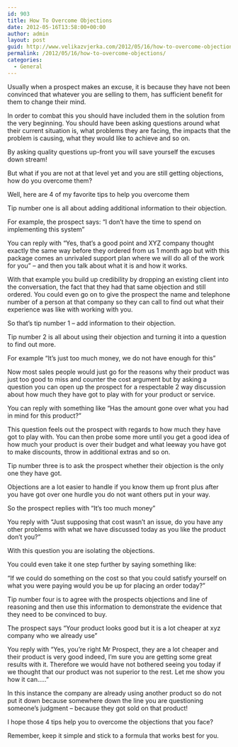 ```yaml
---
id: 903
title: How To Overcome Objections
date: 2012-05-16T13:58:00+00:00
author: admin
layout: post
guid: http://www.velikazvjerka.com/2012/05/16/how-to-overcome-objections/
permalink: /2012/05/16/how-to-overcome-objections/
categories:
  - General
---
```

Usually when a prospect makes an excuse, it is because they have not been convinced that whatever you are selling to them, has sufficient benefit for them to change their mind.

In order to combat this you should have included them in the solution from the very beginning. You should have been asking questions around what their current situation is, what problems they are facing, the impacts that the problem is causing, what they would like to achieve and so on.

By asking quality questions up-front you will save yourself the excuses down stream!

But what if you are not at that level yet and you are still getting objections, how do you overcome them?

Well, here are 4 of my favorite tips to help you overcome them

Tip number one is all about adding additional information to their objection.

For example, the prospect says: “I don’t have the time to spend on implementing this system”

You can reply with “Yes, that’s a good point and XYZ company thought exactly the same way before they ordered from us 1 month ago but with this package comes an unrivaled support plan where we will do all of the work for you&#8221; – and then you talk about what it is and how it works.

With that example you build up credibility by dropping an existing client into the conversation, the fact that they had that same objection and still ordered. You could even go on to give the prospect the name and telephone number of a person at that company so they can call to find out what their experience was like with working with you.

So that’s tip number 1 – add information to their objection.

Tip number 2 is all about using their objection and turning it into a question to find out more.

For example “It’s just too much money, we do not have enough for this”

Now most sales people would just go for the reasons why their product was just too good to miss and counter the cost argument but by asking a question you can open up the prospect for a respectable 2 way discussion about how much they have got to play with for your product or service.

You can reply with something like “Has the amount gone over what you had in mind for this product?”

This question feels out the prospect with regards to how much they have got to play with. You can then probe some more until you get a good idea of how much your product is over their budget and what leeway you have got to make discounts, throw in additional extras and so on.

Tip number three is to ask the prospect whether their objection is the only one they have got.

Objections are a lot easier to handle if you know them up front plus after you have got over one hurdle you do not want others put in your way.

So the prospect replies with “It’s too much money”

You reply with “Just supposing that cost wasn’t an issue, do you have any other problems with what we have discussed today as you like the product don’t you?”

With this question you are isolating the objections.

You could even take it one step further by saying something like:

“If we could do something on the cost so that you could satisfy yourself on what you were paying would you be up for placing an order today?”

Tip number four is to agree with the prospects objections and line of reasoning and then use this information to demonstrate the evidence that they need to be convinced to buy.

The prospect says “Your product looks good but it is a lot cheaper at xyz company who we already use”

You reply with “Yes, you’re right Mr Prospect, they are a lot cheaper and their product is very good indeed, I’m sure you are getting some great results with it. Therefore we would have not bothered seeing you today if we thought that our product was not superior to the rest. Let me show you how it can…..”

In this instance the company are already using another product so do not put it down because somewhere down the line you are questioning someone&#8217;s judgment – because they got sold on that product!

I hope those 4 tips help you to overcome the objections that you face?

Remember, keep it simple and stick to a formula that works best for you.